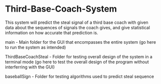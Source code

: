 # Third-Base-Coach-System
This system will predict the steal signal of a third base coach with given data about the sequences of signals the coach gives, and give statistical information on how accurate that prediction is.

main - Main folder for the GUI that encompasses the entire system (go here to run the system as intended)

ThirdBaseCoachSteal - Folder for testing overall design of the system in a terminal mode (go here to test the overall design of the program without interferring with the GUI)

baseballSign - Folder for testing algorithms used to predict steal sequence
